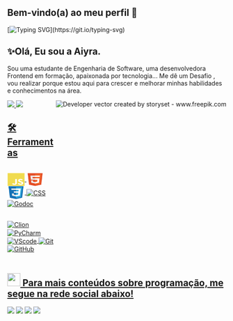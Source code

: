 ## Bem-vindo(a) ao meu perfil 💜
[![Typing SVG](https://readme-typing-svg.herokuapp.com/?color=ff0084b5&size=35&center=true&vCenter=true&width=1000&lines=Hi,+My+name+is+Vitória;I'm+21+years+old;I'm+from+Brazil;Be+Welcome!+💜;안녕하세요+💜;こんにちは+💜;)](https://git.io/typing-svg)

## ✨Olá, Eu sou a Aiyra.
Sou uma estudante de Engenharia de Software, uma desenvolvedora Frontend em formação, apaixonada por tecnologia... Me dê um Desafio , vou realizar porque estou aqui para crescer e melhorar minhas habilidades e conhecimentos na área.

<img align="right" alt="Developer vector created by storyset - www.freepik.com" height="380" src="https://user-images.githubusercontent.com/97471199/230774187-e482399b-492c-4c17-a831-0314bf90526e.png">

 <div>
   <a href="https://github.com/aiyra20">
   <img height="180em" src="https://github-readme-stats.vercel.app/api?username=aiyra20&show_icons=true&theme=radical&include_all_commits=true&count_private=true"/>
   <img height="180em" src="https://github-readme-stats.vercel.app/api/top-langs/?username=aiyra20&layout=compact&langs_count=6&theme=radical"/>
</div>

## 🛠 Ferramentas

<div style="display: inline_block"><br>
  <img align="center" alt="Js" height="30" width="40" src="https://raw.githubusercontent.com/devicons/devicon/master/icons/javascript/javascript-plain.svg ">
  <img align="center" alt="HTML" height="30" width="40" src="https://raw.githubusercontent.com/devicons/devicon/master/icons/html5/html5-original.svg ">
  <img align="center" alt="CSS" height="30" width="40" src="https://raw.githubusercontent.com/devicons/devicon/master/icons/css3/css3-original.svg ">
  <img align="center" alt="CSS" height="30" width="40" src="https://cdn.jsdelivr.net/gh/devicons/devicon@latest/icons/python/python-original.svg">
  <img align="center" alt="Godoc" height="30" width="40" src="https://cdn.jsdelivr.net/gh/devicons/devicon@latest/icons/godot/godot-original.svg">
 
 ##
 
  <img align="center" alt="Clion" height="30" width="40" src="https://cdn.jsdelivr.net/gh/devicons/devicon@latest/icons/clion/clion-original.svg">
  <img align="center" alt="PyCharm" height="30" width="40" src="https://cdn.jsdelivr.net/gh/devicons/devicon@latest/icons/pycharm/pycharm-original.svg">          
  <img align="center" alt="VScode" height="30" width="40" src="https://cdn.jsdelivr.net/gh/devicons/devicon@latest/icons/vscode/vscode-original.svg">
  <img align="center" alt="Git" height="30" width="40" src="https://cdn.jsdelivr.net/gh/devicons/devicon@latest/icons/git/git-original.svg">
  <img align="center" alt="GitHub" height="30" width="40" src="https://cdn.jsdelivr.net/gh/devicons/devicon@latest/icons/github/github-original.svg">
 </div>

 
<br>

##  <img src="https://github.com/emersonpessoa01/dio-lab-open-source/blob/main/image/gifs/animated-flame-01.gif" width="30px" height="30px">  Para mais conteúdos sobre programação, me segue na rede social abaixo!
 
<div>
  <a href="https://instagram.com/aiyra.1_" target="_blank"><img src="https://img.shields.io/badge/-Instagram-%23E4405F?style=for-the- badge&logo=instagram&logoColor=white" target="_blank"></a>
  <a href="" target="_blank"><img src="https://img.shields.io/badge/Discord-7289DA?style=for-the-badge&logo= discord&logoColor=white" target="_blank"></a>
  <a href = "mailto:m.vitoria4222@outlook.com"><img src="https://img.shields.io/badge/-Outlook-%23333?style=for-the-badge&logo=outlook&logoColor=white" alvo ="_blank"></a>
  <a href="" target="_blank"><img src="https://img.shields.io/badge/-LinkedIn-%230077B5?style= for-the-badge&logo=linkedin&logoColor=white" target="_blank"></a>
</div>
